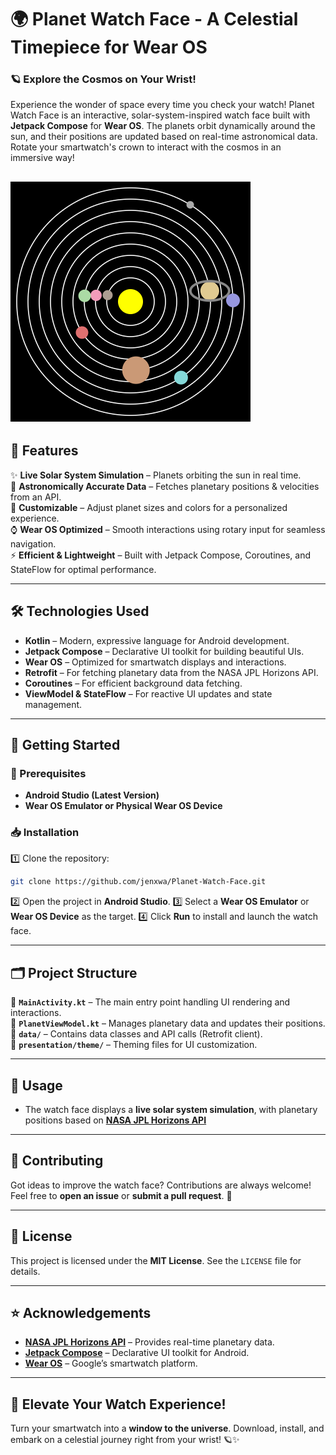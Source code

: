 # 🌍 Planet Watch Face - A Celestial Timepiece for Wear OS

### 🪐 Explore the Cosmos on Your Wrist!
Experience the wonder of space every time you check your watch! Planet Watch Face is an interactive, solar-system-inspired watch face built with **Jetpack Compose** for **Wear OS**. The planets orbit dynamically around the sun, and their positions are updated based on real-time astronomical data. Rotate your smartwatch's crown to interact with the cosmos in an immersive way!

![Round Wear OS Emulator Screenshot](app/src/main/res/demo.png)
---

## 🚀 Features

✨ **Live Solar System Simulation** – Planets orbiting the sun in real time.  
🔭 **Astronomically Accurate Data** – Fetches planetary positions & velocities from an API.  
🎨 **Customizable** – Adjust planet sizes and colors for a personalized experience.  
⌚ **Wear OS Optimized** – Smooth interactions using rotary input for seamless navigation.  
⚡ **Efficient & Lightweight** – Built with Jetpack Compose, Coroutines, and StateFlow for optimal performance.

---

## 🛠️ Technologies Used

- **Kotlin** – Modern, expressive language for Android development.
- **Jetpack Compose** – Declarative UI toolkit for building beautiful UIs.
- **Wear OS** – Optimized for smartwatch displays and interactions.
- **Retrofit** – For fetching planetary data from the NASA JPL Horizons API.
- **Coroutines** – For efficient background data fetching.
- **ViewModel & StateFlow** – For reactive UI updates and state management.

---

## 🏁 Getting Started

### 📌 Prerequisites
- **Android Studio (Latest Version)**
- **Wear OS Emulator or Physical Wear OS Device**

### 📥 Installation
1️⃣ Clone the repository:
   ```sh
   git clone https://github.com/jenxwa/Planet-Watch-Face.git
   ```
2️⃣ Open the project in **Android Studio**.
3️⃣ Select a **Wear OS Emulator** or **Wear OS Device** as the target.
4️⃣ Click **Run** to install and launch the watch face.

---

## 🗂 Project Structure

📂 **`MainActivity.kt`** – The main entry point handling UI rendering and interactions.  
📂 **`PlanetViewModel.kt`** – Manages planetary data and updates their positions.  
📂 **`data/`** – Contains data classes and API calls (Retrofit client).  
📂 **`presentation/theme/`** – Theming files for UI customization.  

---

## 🌌 Usage
- The watch face displays a **live solar system simulation**, with planetary positions based on **[NASA JPL Horizons API](https://ssd.jpl.nasa.gov/horizons/)**

---

## 🤝 Contributing
Got ideas to improve the watch face? Contributions are always welcome! Feel free to **open an issue** or **submit a pull request**. 🚀

---

## 📜 License
This project is licensed under the **MIT License**. See the `LICENSE` file for details.

---

## ⭐ Acknowledgements
- **[NASA JPL Horizons API](https://ssd.jpl.nasa.gov/horizons/)** – Provides real-time planetary data.
- **[Jetpack Compose](https://developer.android.com/jetpack/compose)** – Declarative UI toolkit for Android.
- **[Wear OS](https://developer.android.com/wear)** – Google’s smartwatch platform.

---

## 🎉 Elevate Your Watch Experience!
Turn your smartwatch into a **window to the universe**. Download, install, and embark on a celestial journey right from your wrist! 🪐✨
